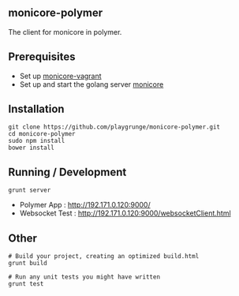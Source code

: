 ## monicore-polymer
The client for monicore in polymer.

## Prerequisites
* Set up [monicore-vagrant](https://github.com/playgrunge/monicore-vagrant)
* Set up and start the golang server [monicore](https://github.com/playgrunge/monicore)

## Installation
```Shell
git clone https://github.com/playgrunge/monicore-polymer.git
cd monicore-polymer
sudo npm install
bower install
```

## Running / Development
```Shell
grunt server
```
* Polymer App : http://192.171.0.120:9000/
* Websocket Test : http://192.171.0.120:9000/websocketClient.html


## Other
```Shell
# Build your project, creating an optimized build.html
grunt build

# Run any unit tests you might have written
grunt test
```
